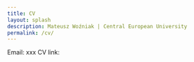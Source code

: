 ```yaml
---
title: CV
layout: splash
description: Mateusz Woźniak | Central European University
permalink: /cv/
---
```


Email: xxx
CV link:
